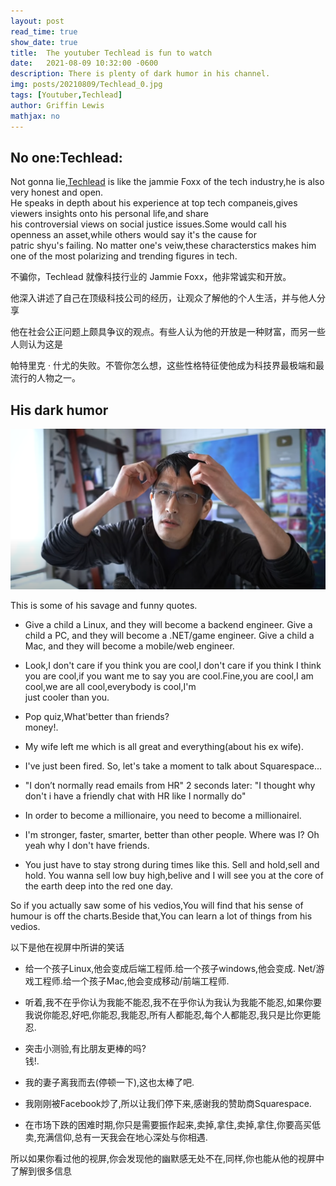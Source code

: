 ```yaml
---
layout: post
read_time: true
show_date: true
title:  The youtuber Techlead is fun to watch
date:   2021-08-09 10:32:00 -0600
description: There is plenty of dark humor in his channel.
img: posts/20210809/Techlead_0.jpg
tags: [Youtuber,Techlead]
author: Griffin Lewis
mathjax: no
---
```

## No one:Techlead:

Not gonna lie,[Techlead](https://www.youtube.com/c/TechLead/videos?view=0&sort=p&flow=grid) is like the jammie Foxx of the tech industry,he is also very honest and open.  
He speaks in depth about his experience at top tech companeis,gives viewers insights onto his personal life,and share  
his controversial views on social justice issues.Some would call his openness an asset,while others would say it's the cause for  
patric shyu's failing. No matter one's veiw,these characterstics makes him one of the most polarizing and trending figures in tech.  

不骗你，Techlead 就像科技行业的 Jammie Foxx，他非常诚实和开放。

他深入讲述了自己在顶级科技公司的经历，让观众了解他的个人生活，并与他人分享

他在社会公正问题上颇具争议的观点。有些人认为他的开放是一种财富，而另一些人则认为这是

帕特里克 · 什尤的失败。不管你怎么想，这些性格特征使他成为科技界最极端和最流行的人物之一。

## His dark humor

<center><img src='./assets/img/posts/20210809/Techlead_1.png'></center>  

This is some of his savage and funny quotes.

* Give a child a Linux, and they will become a backend engineer.  Give a child a PC, and they will become a .NET/game engineer.  Give a child a Mac, and they will become a mobile/web engineer.  

* Look,I don't care if you think you are cool,I don't care if you think I think you are cool,if you want me to say you are cool.Fine,you are cool,I am cool,we are all cool,everybody is cool,I'm  
just cooler than you.  
* Pop quiz,What'better than friends?  
 money!.  
* My wife left me which is all great and everything(about his ex wife).
* I've just been fired. So, let's take a moment to talk about Squarespace...
* "I don’t normally read emails from HR" 2 seconds later: "I thought why don't i have a friendly chat with HR like I normally do"
* In order to become a millionaire, you need to become a millionairel.
* I'm stronger, faster, smarter, better than other people. Where was I? Oh yeah why I don't have friends.
* You just have to stay strong during times like this.
Sell and hold,sell and hold.
You wanna sell low buy high,belive and I will see you at the core of the earth deep into the red one day.  

So if you actually saw some of his vedios,You will find that his sense of humour is off the charts.Beside that,You can learn a lot of things from his vedios.

以下是他在视屏中所讲的笑话

* 给一个孩子Linux,他会变成后端工程师.给一个孩子windows,他会变成. Net/游戏工程师.给一个孩子Mac,他会变成移动/前端工程师.

* 听着,我不在乎你认为我能不能忍,我不在乎你认为我认为我能不能忍,如果你要我说你能忍,好吧,你能忍,我能忍,所有人都能忍,每个人都能忍,我只是比你更能忍.
* 突击小测验,有比朋友更棒的吗?  
 钱!.  
* 我的妻子离我而去(停顿一下),这也太棒了吧.
* 我刚刚被Facebook炒了,所以让我们停下来,感谢我的赞助商Squarespace.
* 在市场下跌的困难时期,你只是需要振作起来,卖掉,拿住,卖掉,拿住,你要高买低卖,充满信仰,总有一天我会在地心深处与你相遇.

所以如果你看过他的视屏,你会发现他的幽默感无处不在,同样,你也能从他的视屏中了解到很多信息
